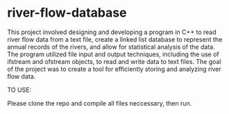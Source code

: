 # river-flow-database

This project involved designing and developing a program in C++ to read river flow data from a text file, create a linked list database to represent the annual records of the rivers, and allow for statistical analysis of the data. The program utilized file input and output techniques, including the use of ifstream and ofstream objects, to read and write data to text files. The goal of the project was to create a tool for efficiently storing and analyzing river flow data.

TO USE:

Please clone the repo and compile all files neccessary, then run. 
